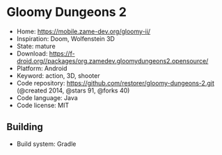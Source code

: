 # Gloomy Dungeons 2

- Home: https://mobile.zame-dev.org/gloomy-ii/
- Inspiration: Doom, Wolfenstein 3D
- State: mature
- Download: https://f-droid.org//packages/org.zamedev.gloomydungeons2.opensource/
- Platform: Android
- Keyword: action, 3D, shooter
- Code repository: https://github.com/restorer/gloomy-dungeons-2.git (@created 2014, @stars 91, @forks 40)
- Code language: Java
- Code license: MIT

## Building

- Build system: Gradle

